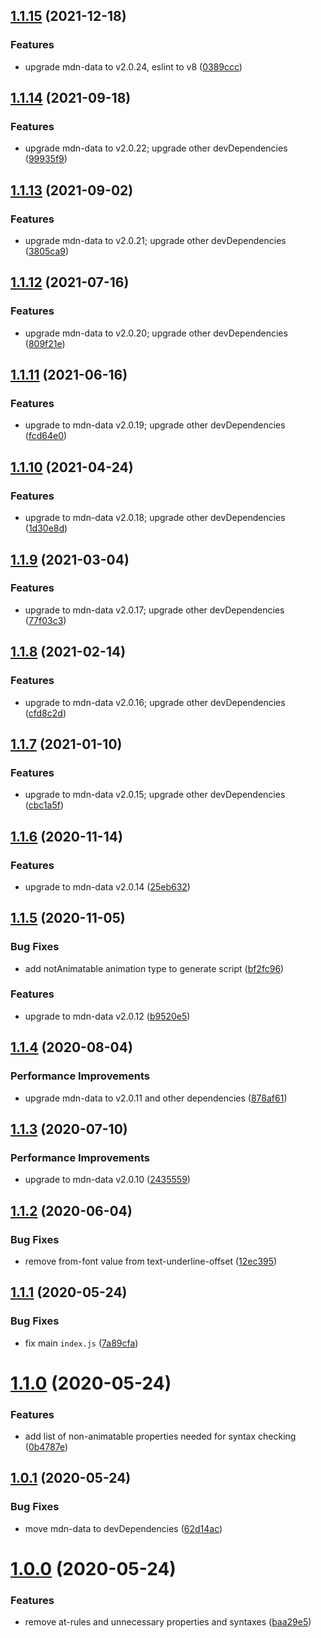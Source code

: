 ## [1.1.15](https://github.com/webanimate/mdn-data-animatable/compare/v1.1.14...v1.1.15) (2021-12-18)

### Features

- upgrade mdn-data to v2.0.24, eslint to v8 ([0389ccc](https://github.com/webanimate/mdn-data-animatable/commit/0389ccc82a0abab8b396bf7361964461ff5d71ad))

## [1.1.14](https://github.com/webanimate/mdn-data-animatable/compare/v1.1.13...v1.1.14) (2021-09-18)

### Features

- upgrade mdn-data to v2.0.22; upgrade other devDependencies ([99935f9](https://github.com/webanimate/mdn-data-animatable/commit/99935f978374fc83724b126af4a70d5e04a8ed53))

## [1.1.13](https://github.com/webanimate/mdn-data-animatable/compare/v1.1.12...v1.1.13) (2021-09-02)

### Features

- upgrade mdn-data to v2.0.21; upgrade other devDependencies ([3805ca9](https://github.com/webanimate/mdn-data-animatable/commit/3805ca9728c2d606d4f5d177c17f925811e4562d))

## [1.1.12](https://github.com/webanimate/mdn-data-animatable/compare/v1.1.11...v1.1.12) (2021-07-16)

### Features

- upgrade mdn-data to v2.0.20; upgrade other devDependencies ([809f21e](https://github.com/webanimate/mdn-data-animatable/commit/809f21e9a65ed804d9d5a06815eebf25e021f54d))

## [1.1.11](https://github.com/webanimate/mdn-data-animatable/compare/v1.1.10...v1.1.11) (2021-06-16)

### Features

- upgrade to mdn-data v2.0.19; upgrade other devDependencies ([fcd64e0](https://github.com/webanimate/mdn-data-animatable/commit/fcd64e0277bcc2531a05c8271640a0a20f7e6919))

## [1.1.10](https://github.com/webanimate/mdn-data-animatable/compare/v1.1.9...v1.1.10) (2021-04-24)

### Features

- upgrade to mdn-data v2.0.18; upgrade other devDependencies ([1d30e8d](https://github.com/webanimate/mdn-data-animatable/commit/1d30e8d0b77263f43b09b0921d39ba066937845f))

## [1.1.9](https://github.com/webanimate/mdn-data-animatable/compare/v1.1.8...v1.1.9) (2021-03-04)

### Features

- upgrade to mdn-data v2.0.17; upgrade other devDependencies ([77f03c3](https://github.com/webanimate/mdn-data-animatable/commit/77f03c31fa36b62f2243dbcb7fd8c5da902f76c1))

## [1.1.8](https://github.com/webanimate/mdn-data-animatable/compare/v1.1.7...v1.1.8) (2021-02-14)

### Features

- upgrade to mdn-data v2.0.16; upgrade other devDependencies ([cfd8c2d](https://github.com/webanimate/mdn-data-animatable/commit/cfd8c2d4e86afb495b6879293e222d2032f1c328))

## [1.1.7](https://github.com/webanimate/mdn-data-animatable/compare/v1.1.6...v1.1.7) (2021-01-10)

### Features

- upgrade to mdn-data v2.0.15; upgrade other devDependencies ([cbc1a5f](https://github.com/webanimate/mdn-data-animatable/commit/cbc1a5fc79df2a717e58596474bc998d903c8de3))

## [1.1.6](https://github.com/webanimate/mdn-data-animatable/compare/v1.1.5...v1.1.6) (2020-11-14)

### Features

- upgrade to mdn-data v2.0.14 ([25eb632](https://github.com/webanimate/mdn-data-animatable/commit/25eb6322da36e2d43f559a88c977b0d7404dbd1a))

## [1.1.5](https://github.com/webanimate/mdn-data-animatable/compare/v1.1.4...v1.1.5) (2020-11-05)

### Bug Fixes

- add notAnimatable animation type to generate script ([bf2fc96](https://github.com/webanimate/mdn-data-animatable/commit/bf2fc96b5bfea72febb154d57b81895b6c83299c))

### Features

- upgrade to mdn-data v2.0.12 ([b9520e5](https://github.com/webanimate/mdn-data-animatable/commit/b9520e5d1a1be5d7cc318f31e1550769f14d0086))

## [1.1.4](https://github.com/webanimate/mdn-data-animatable/compare/v1.1.3...v1.1.4) (2020-08-04)

### Performance Improvements

- upgrade mdn-data to v2.0.11 and other dependencies ([878af61](https://github.com/webanimate/mdn-data-animatable/commit/878af610d51483d47cafaa47dcf4f806774cf22e))

## [1.1.3](https://github.com/webanimate/mdn-data-animatable/compare/v1.1.2...v1.1.3) (2020-07-10)

### Performance Improvements

- upgrade to mdn-data v2.0.10 ([2435559](https://github.com/webanimate/mdn-data-animatable/commit/2435559def9b0a6f05da1675e3faf03fe6ed9b7d))

## [1.1.2](https://github.com/webanimate/mdn-data-animatable/compare/v1.1.1...v1.1.2) (2020-06-04)

### Bug Fixes

- remove from-font value from text-underline-offset ([12ec395](https://github.com/webanimate/mdn-data-animatable/commit/12ec395a557722509bb5ee1bf666f08c48a0165d))

## [1.1.1](https://github.com/webanimate/mdn-data-animatable/compare/v1.1.0...v1.1.1) (2020-05-24)

### Bug Fixes

- fix main `index.js` ([7a89cfa](https://github.com/webanimate/mdn-data-animatable/commit/7a89cfa0362dfeea995d26e2fc746d2c2e5aba05))

# [1.1.0](https://github.com/webanimate/mdn-data-animatable/compare/v1.0.1...v1.1.0) (2020-05-24)

### Features

- add list of non-animatable properties needed for syntax checking ([0b4787e](https://github.com/webanimate/mdn-data-animatable/commit/0b4787e6032915424ea5d7772aec237ac84bacc0))

## [1.0.1](https://github.com/webanimate/mdn-data-animatable/compare/v1.0.0...v1.0.1) (2020-05-24)

### Bug Fixes

- move mdn-data to devDependencies ([62d14ac](https://github.com/webanimate/mdn-data-animatable/commit/62d14ac260a1d4fc7f1f9182a0d60ecad3e187fa))

# [1.0.0](https://github.com/webanimate/mdn-data-animatable/compare/baa29e531038c89093cd448f274b68abd5348650...v1.0.0) (2020-05-24)

### Features

- remove at-rules and unnecessary properties and syntaxes ([baa29e5](https://github.com/webanimate/mdn-data-animatable/commit/baa29e531038c89093cd448f274b68abd5348650))
